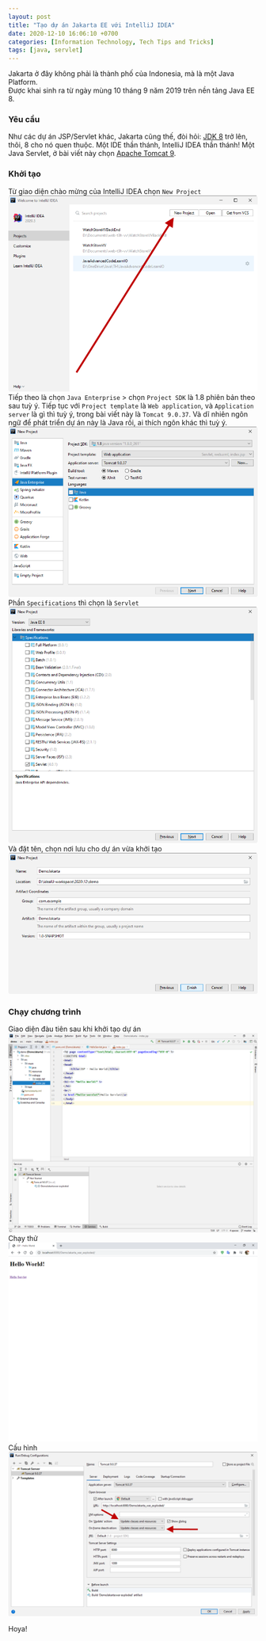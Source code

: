 ```yaml
---
layout: post
title: "Tạo dự án Jakarta EE với IntelliJ IDEA"
date: 2020-12-10 16:06:10 +0700
categories: [Information Technology, Tech Tips and Tricks]
tags: [java, servlet]
---
```


Jakarta ở đây không phải là thành phố của Indonesia, mà là một Java Platform.  
Được khai sinh ra từ ngày mùng 10 tháng 9 năm 2019 trên nền tảng Java EE 8.

### Yêu cầu

Như các dự án JSP/Servlet khác, Jakarta cũng thế, đòi hỏi:
[JDK 8](https://www.oracle.com/java/technologies/javase/javase-jdk8-downloads.html) trở lên, thôi, 8 cho nó quen thuộc.
Một IDE thần thánh, IntelliJ IDEA thần thánh!
Một Java Servlet, ở bài viết này chọn [Apache Tomcat 9](https://tomcat.apache.org/download-90.cgi).

### Khởi tạo

Từ giao diện chào mừng của IntelliJ IDEA chọn `New Project`  
![New Project](/static/img/jakarta/NewProject-1.png)
Tiếp theo là chọn `Java Enterprise` > chọn `Project SDK` là 1.8 phiên bản theo sau tuỳ ý. Tiếp tục với `Project template` là `Web application`, và `Application server` là gì thì tuỳ ý, trong bài viết này là `Tomcat 9.0.37`. Và dĩ nhiên ngôn ngữ để phát triển dự án này là Java rồi, ai thích ngôn khác thì tuỳ ý.
![New Project](/static/img/jakarta/NewProject-2.png)
Phần `Specifications` thì chọn là `Servlet`  
![New Project](/static/img/jakarta/NewProject-3.png)
Và đặt tên, chọn nơi lưu cho dự án vừa khởi tạo
![New Project](/static/img/jakarta/NewProject-4.png)

### Chạy chương trình

Giao diện đàu tiên sau khi khởi tạo dự án  
![Jakarta 2020](/static/img/jakarta/Jakarta-1.png)
Chạy thử  
![Jakarta 2020](/static/img/jakarta/Jakarta-2.png)
Cấu hình  
![Jakarta 2020](/static/img/jakarta/Jakarta-3.png)

Hoya!